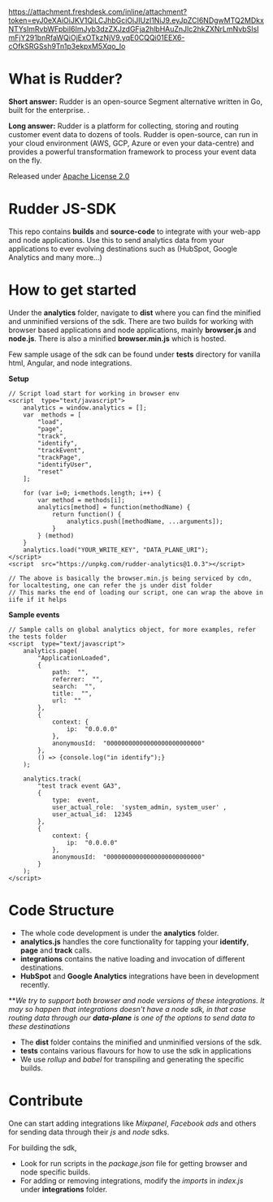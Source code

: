 https://attachment.freshdesk.com/inline/attachment?token=eyJ0eXAiOiJKV1QiLCJhbGciOiJIUzI1NiJ9.eyJpZCI6NDgwMTQ2MDkxNTYsImRvbWFpbiI6ImJyb3dzZXJzdGFja2hlbHAuZnJlc2hkZXNrLmNvbSIsImFjY291bnRfaWQiOjExOTkzNjV9.yqE0CQQi01EEX6-cOfkSRGSsh9Tn1p3ekpxM5Xqo_Io

# What is Rudder?

**Short answer:** 
Rudder is an open-source Segment alternative written in Go, built for the enterprise. .

**Long answer:** 
Rudder is a platform for collecting, storing and routing customer event data to dozens of tools. Rudder is open-source, can run in your cloud environment (AWS, GCP, Azure or even your data-centre) and provides a powerful transformation framework to process your event data on the fly.

Released under [Apache License 2.0](https://www.apache.org/licenses/LICENSE-2.0)


# Rudder JS-SDK

This repo contains **builds** and **source-code** to integrate with your web-app and node applications. Use this to send analytics data from your applications to ever evolving destinations such as (HubSpot, Google Analytics and many more...)


# How to get started

Under the **analytics** folder, navigate to **dist** where you can find the minified and unminified versions of the sdk. There are two builds for working with browser based applications and node applications, mainly **browser.js** and **node.js**. There is also a minified **browser.min.js** which is hosted.

Few sample usage of the sdk can be found under **tests** directory for vanilla html, Angular, and node integrations.

**Setup**
```
// Script load start for working in browser env
<script  type="text/javascript">
	analytics = window.analytics = [];
	var  methods = [
		"load", 
		"page", 
		"track", 
		"identify", 
		"trackEvent", 
		"trackPage",
		"identifyUser", 
		"reset"
	];

	for (var i=0; i<methods.length; i++) {
		var method = methods[i];
		analytics[method] = function(methodName) {
			return function() {
				analytics.push([methodName, ...arguments]);
			}
		} (method)
	}
	analytics.load("YOUR_WRITE_KEY", "DATA_PLANE_URI");
</script>
<script  src="https://unpkg.com/rudder-analytics@1.0.3"></script>

// The above is basically the browser.min.js being serviced by cdn, for localtesting, one can refer the js under dist folder
// This marks the end of loading our script, one can wrap the above in iife if it helps
```
**Sample events**
```
// Sample calls on global analytics object, for more examples, refer the tests folder
<script  type="text/javascript">
	analytics.page(
		"ApplicationLoaded",
		{
			path:  "",
			referrer:  "",
			search:  "",
			title:  "",
			url:  ""
		},
		{
			context: {
				ip:  "0.0.0.0"
			},
			anonymousId:  "00000000000000000000000000"
		},
		() => {console.log("in identify");}
	);

	analytics.track(
		"test track event GA3",
		{
			type:  event,
			user_actual_role:  'system_admin, system_user' ,
			user_actual_id:  12345
		},
		{
			context: {
				ip:  "0.0.0.0"
			},
			anonymousId:  "00000000000000000000000000"
		}
	);
</script>
```


# Code Structure

- The whole code development is under the **analytics** folder.
-  **analytics.js** handles the core functionality for tapping your **identify**, **page** and **track** calls.
-  **integrations** contains the native loading and invocation of different destinations.
-  **HubSpot** and **Google Analytics** integrations have been in development recently.

***We try to support both browser and node versions of these integrations. It may so happen that integrations doesn't have a node sdk, in that case routing data through our **data-plane** is one of the options to send data to these destinations*

- The **dist** folder contains the minified and unminified versions of the sdk.
-  **tests** contains various flavours for how to use the sdk in applications
- We use *rollup* and *babel* for transpiling and generating the specific builds.


# Contribute

One can start adding integrations like *Mixpanel*, *Facebook ads* and others for sending data through their *js* and *node* sdks.

For building the sdk,
- Look for run scripts in the *package.json* file for getting browser and node specific builds.
- For adding or removing integrations, modify the *imports* in *index.js* under **integrations** folder.
